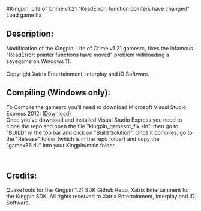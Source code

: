 #Kingpin: Life of Crime v1.21 "ReadError: function pointers have changed" Load game fix
<h2>Description:<br></h2>
<p>Modification of the Kingpin: Life of Crime v1.21 gamesrc, fixes the 
infamous "ReadError: pointer functions have moved" problem withloading 
a savegame on Windows 11.<br>
<br>
Copyright Xatrix Entertainment, Interplay and iD Software.</p>
<h2>Compiling (Windows only):</h2>
<p>To Compile the gamesrc you'll need to download Microsoft Visual Studio Express 2012: <a href="http://download.microsoft.com/download/1/F/5/1F519CC5-0B90-4EA3-8159-33BFB97EF4D9/VS2012_WDX_ENU.iso" target="_blank"> (Download)</a><br>
Once you've download and installed Visual Studio Express you need to
clone the repo and open the file "kingpin_gamesrc_fix.sln", then go to 
"BUILD" in the top bar and click on "Build Solution". Once it compiles, 
go to the "Release" folder (which is in the repo folder) and copy the "gamex86.dll" into your Kingpin/main folder.</p>
<br>
<h2>Credits:<br></h2>
<p> QuakeTools for the Kingpin 1.21 SDK Github Repo, Xatrix Entertainment for the Kingpin SDK.
All rights reserved to Xatrix Entertainment, Interplay and iD Software. </p>
